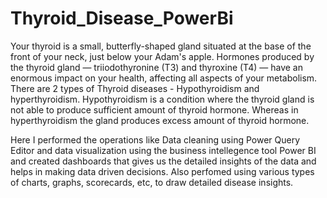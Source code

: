 # Thyroid_Disease_PowerBi

Your thyroid is a small, butterfly-shaped gland situated at the base of the front of your neck, just below your Adam's apple. Hormones produced by the thyroid gland — triiodothyronine (T3) and thyroxine (T4) — have an enormous impact on your health, affecting all aspects of your metabolism.
There are 2 types of Thyroid diseases - Hypothyroidism and hyperthyroidism.
Hypothyroidism is a condition where the thyroid gland is not able to produce sufficient amount of thyroid hormone. Whereas in hyperthyroidism the gland produces excess amount of thyroid hormone. 

Here I performed the operations like Data cleaning using Power Query Editor and data visualization using the business intellegence tool Power BI and created dashboards that gives us the detailed insights of the data and helps in making data driven decisions. Also perfomed using various types of charts, graphs, scorecards, etc, to draw detailed disease insights. 
